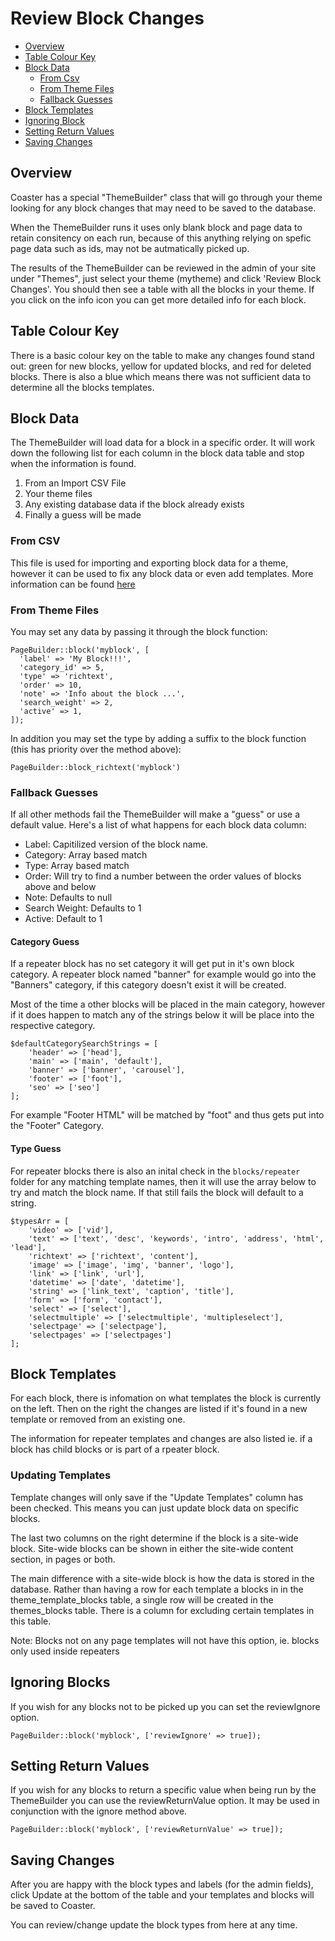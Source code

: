 # Review Block Changes

- [Overview](#overview)
- [Table Colour Key](#table-colour-key)
- [Block Data](#block-data)
  - [From Csv](#from-csv)
  - [From Theme Files](#from-theme-files)
  - [Fallback Guesses](#fallback-guesses)
- [Block Templates](#block-templates)
- [Ignoring Block](#ignoring-blocks)
- [Setting Return Values](#setting-return-values)
- [Saving Changes](#saving-changes)

## Overview

Coaster has a special "ThemeBuilder" class that will go through your theme looking for any block changes that may need to be saved to the database.

When the ThemeBuilder runs it uses only blank block and page data to retain consitency on each run, because of this anything relying on spefic page data such as ids, may not be autmatically picked up.  

The results of the ThemeBuilder can be reviewed in the admin of your site under "Themes", just select your theme (mytheme) and click 'Review Block Changes'. You should then see a table with all the blocks in your theme. If you click on the info icon you can get more detailed info for each block.

## Table Colour Key

There is a basic colour key on the table to make any changes found stand out: green for new blocks, yellow for updated blocks, and red for deleted blocks.
There is also a blue which means there was not sufficient data to determine all the blocks templates.

## Block Data

The ThemeBuilder will load data for a block in a specific order. It will work down the following list for each column in the block data table and stop when the information is found.

1. From an Import CSV File
2. Your theme files
3. Any existing database data if the block already exists
4. Finally a guess will be made

### From CSV

This file is used for importing and exporting block data for a theme, however it can be used to fix any block data or even add templates.
More information can be found [here](review-csv.md)

### From Theme Files

You may set any data by passing it through the block function:

```
PageBuilder::block('myblock', [
  'label' => 'My Block!!!',
  'category_id' => 5,
  'type' => 'richtext',
  'order' => 10,
  'note' => 'Info about the block ...',
  'search_weight' => 2,
  'active' => 1,
]);
```

In addition you may set the type by adding a suffix to the block function (this has priority over the method above):

`PageBuilder::block_richtext('myblock')`

### Fallback Guesses

If all other methods fail the ThemeBuilder will make a "guess" or use a default value. Here's a list of what happens for each block data column:

- Label: Capitilized version of the block name.
- Category: Array based match
- Type: Array based match
- Order: Will try to find a number between the order values of blocks above and below
- Note: Defaults to null
- Search Weight: Defaults to 1
- Active: Default to 1

#### Category Guess

If a repeater block has no set category it will get put in it's own block category. A repeater block named "banner" for example would go into the "Banners" category, if this category doesn't exist it will be created.

Most of the time a other blocks will be placed in the main category, however if it does happen to match any of the strings below it will be place into the respective category.

```
$defaultCategorySearchStrings = [
    'header' => ['head'],
    'main' => ['main', 'default'],
    'banner' => ['banner', 'carousel'],
    'footer' => ['foot'],
    'seo' => ['seo']
];
```
For example "Footer HTML" will be matched by "foot" and thus gets put into the "Footer" Category.

#### Type Guess

For repeater blocks there is also an inital check in the `blocks/repeater` folder for any matching template names, then it will use the array below to try and match the block name. If that still fails the block will default to a string.

```
$typesArr = [
    'video' => ['vid'],
    'text' => ['text', 'desc', 'keywords', 'intro', 'address', 'html', 'lead'],
    'richtext' => ['richtext', 'content'],
    'image' => ['image', 'img', 'banner', 'logo'],
    'link' => ['link', 'url'],
    'datetime' => ['date', 'datetime'],
    'string' => ['link_text', 'caption', 'title'],
    'form' => ['form', 'contact'],
    'select' => ['select'],
    'selectmultiple' => ['selectmultiple', 'multipleselect'],
    'selectpage' => ['selectpage'],
    'selectpages' => ['selectpages']
];
```

## Block Templates

For each block, there is infomation on what templates the block is currently on the left.
Then on the right the changes are listed if it's found in a new template or removed from an existing one.

The information for repeater templates and changes are also listed ie. if a block has child blocks or is part of a rpeater block.

### Updating Templates

Template changes will only save if the "Update Templates" column has been checked. This means you can just update block data on specific blocks.

The last two columns on the right determine if the block is a site-wide block. Site-wide blocks can be shown in either the site-wide content section, in pages or both.

The main difference with a site-wide block is how the data is stored in the database. Rather than having a row for each template a blocks in in the theme_template_blocks table, a single row will be created in the themes_blocks table. There is a column for excluding certain templates in this table.

Note: Blocks not on any page templates will not have this option, ie. blocks only used inside repeaters

## Ignoring Blocks

If you wish for any blocks not to be picked up you can set the reviewIgnore option.

`PageBuilder::block('myblock', ['reviewIgnore' => true]);`

## Setting Return Values

If you wish for any blocks to return a specific value when being run by the ThemeBuilder you can use the reviewReturnValue option.
It may be used in conjunction with the ignore method above.

`PageBuilder::block('myblock', ['reviewReturnValue' => true]);`

## Saving Changes

After you are happy with the block types and labels (for the admin fields), click Update at the bottom of the table and your templates and blocks will be saved to Coaster.

You can review/change update the block types from here at any time.
